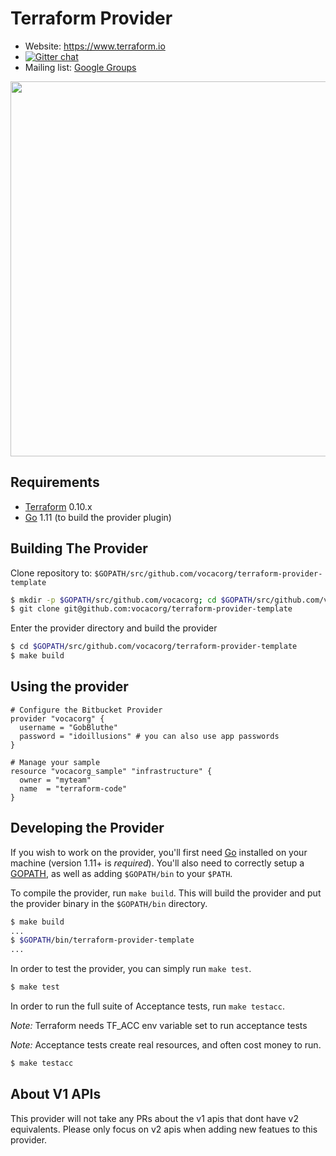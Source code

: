 Terraform Provider
==================

- Website: https://www.terraform.io
- [![Gitter chat](https://badges.gitter.im/hashicorp-terraform/Lobby.png)](https://gitter.im/hashicorp-terraform/Lobby)
- Mailing list: [Google Groups](http://groups.google.com/group/terraform-tool)

<img src="https://cdn.rawgit.com/hashicorp/terraform-website/master/content/source/assets/images/logo-hashicorp.svg" width="600px">

Requirements
------------

-	[Terraform](https://www.terraform.io/downloads.html) 0.10.x
-	[Go](https://golang.org/doc/install) 1.11 (to build the provider plugin)

Building The Provider
---------------------

Clone repository to: `$GOPATH/src/github.com/vocacorg/terraform-provider-template`

```sh
$ mkdir -p $GOPATH/src/github.com/vocacorg; cd $GOPATH/src/github.com/vocacorg
$ git clone git@github.com:vocacorg/terraform-provider-template
```

Enter the provider directory and build the provider

```sh
$ cd $GOPATH/src/github.com/vocacorg/terraform-provider-template
$ make build
```

Using the provider
----------------------

```hcl
# Configure the Bitbucket Provider
provider "vocacorg" {
  username = "GobBluthe"
  password = "idoillusions" # you can also use app passwords
}

# Manage your sample
resource "vocacorg_sample" "infrastructure" {
  owner = "myteam"
  name  = "terraform-code"
}
```

Developing the Provider
---------------------------

If you wish to work on the provider, you'll first need [Go](http://www.golang.org) installed on your machine (version 1.11+ is *required*). You'll also need to correctly setup a [GOPATH](http://golang.org/doc/code.html#GOPATH), as well as adding `$GOPATH/bin` to your `$PATH`.

To compile the provider, run `make build`. This will build the provider and put the provider binary in the `$GOPATH/bin` directory.

```sh
$ make build
...
$ $GOPATH/bin/terraform-provider-template
...
```

In order to test the provider, you can simply run `make test`.

```sh
$ make test
```

In order to run the full suite of Acceptance tests, run `make testacc`.

*Note:* Terraform needs TF_ACC env variable set to run acceptance tests

*Note:* Acceptance tests create real resources, and often cost money to run.

```sh
$ make testacc
```

About V1 APIs
------------------

This provider will not take any PRs about the v1 apis that dont have v2
equivalents. Please only focus on v2 apis when adding new featues to this
provider.
